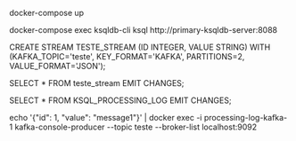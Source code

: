 docker-compose up

docker-compose exec ksqldb-cli ksql http://primary-ksqldb-server:8088


CREATE STREAM TESTE_STREAM (ID INTEGER, VALUE STRING) 
  WITH (KAFKA_TOPIC='teste', KEY_FORMAT='KAFKA', PARTITIONS=2, VALUE_FORMAT='JSON');


SELECT * FROM teste_stream EMIT CHANGES;

SELECT * FROM KSQL_PROCESSING_LOG EMIT CHANGES;



echo '{"id": 1, "value": "message1"}' | docker exec -i processing-log-kafka-1 kafka-console-producer --topic teste --broker-list localhost:9092
